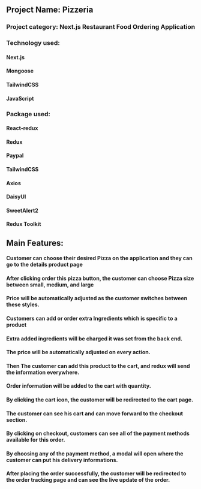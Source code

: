 ## Project Name: Pizzeria

### Project category: Next.js Restaurant Food Ordering Application

### Technology used:

#### Next.js

#### Mongoose

#### TailwindCSS

#### JavaScript

### Package used:

#### React-redux

#### Redux

#### Paypal

#### TailwindCSS

#### Axios

#### DaisyUI

#### SweetAlert2

#### Redux Toolkit

## Main Features:

#### Customer can choose their desired Pizza on the application and they can go to the details product page

#### After clicking order this pizza button, the customer can choose Pizza size between small, medium, and large

#### Price will be automatically adjusted as the customer switches between these styles.

#### Customers can add or order extra Ingredients which is specific to a product

#### Extra added ingredients will be charged it was set from the back end.

#### The price will be automatically adjusted on every action.

#### Then The customer can add this product to the cart, and redux will send the information everywhere.

#### Order information will be added to the cart with quantity.

#### By clicking the cart icon, the customer will be redirected to the cart page.

#### The customer can see his cart and can move forward to the checkout section.

#### By clicking on checkout, customers can see all of the payment methods available for this order.

#### By choosing any of the payment method, a modal will open where the customer can put his delivery informations.

#### After placing the order successfully, the customer will be redirected to the order tracking page and can see the live update of the order.
